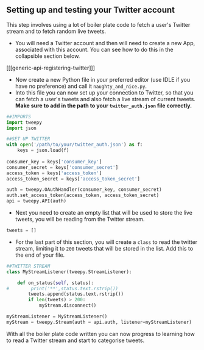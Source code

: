 ## Setting up and testing your Twitter account

This step involves using a lot of boiler plate code to fetch a user's Twitter stream and to fetch random live tweets.

- You will need a Twitter account and then will need to create a new App, associated with this account. You can see how to do this in the collapsible section below.

[[[generic-api-registering-twitter]]]

- Now create a new Python file in your preferred editor (use IDLE if you have no preference) and call it `naughty_and_nice.py`.
- Into this file you can now set up your connection to Twitter, so that you can fetch a user's tweets and also fetch a live stream of current tweets. **Make sure to add in the path to your `twitter_auth.json` file correctly.**

```python
##IMPORTS
import tweepy
import json

##SET UP TWITTER
with open('/path/to/your/twitter_auth.json') as f:
    keys = json.load(f)
    
consumer_key = keys['consumer_key']
consumer_secret = keys['consumer_secret']
access_token = keys['access_token']
access_token_secret = keys['access_token_secret']

auth = tweepy.OAuthHandler(consumer_key, consumer_secret)
auth.set_access_token(access_token, access_token_secret)
api = tweepy.API(auth)
```

- Next you need to create an empty list that will be used to store the live tweets, you will be reading from the Twitter stream.

```python
tweets = []
```

- For the last part of this section, you will create a `class` to read the twitter stream, limiting it to `200` tweets that will be stored in the list. Add this to the end of your file.

```python
##TWITTER STREAM
class MyStreamListener(tweepy.StreamListener):

    def on_status(self, status):
#        print('**',status.text.rstrip())
        tweets.append(status.text.rstrip())
        if len(tweets) > 200:
            myStream.disconnect()

myStreamListener = MyStreamListener()
myStream = tweepy.Stream(auth = api.auth, listener=myStreamListener)
```

With all the boiler plate code written you can now progress to learning how to read a Twitter stream and start to categorise tweets.
